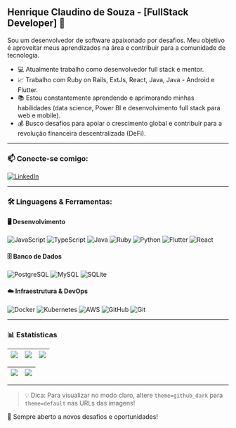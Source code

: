 ## Henrique Claudino de Souza - [FullStack Developer] 👋

Sou um desenvolvedor de software apaixonado por desafios. Meu objetivo é aproveitar meus aprendizados na área e contribuir para a comunidade de tecnologia.

- 💻 Atualmente trabalho como desenvolvedor full stack e mentor.
- 📈 Trabalho com Ruby on Rails, ExtJs, React, Java, Java - Android e Flutter.
- 📚 Estou constantemente aprendendo e aprimorando minhas habilidades (data science, Power BI e desenvolvimento full stack para web e mobile).
- 💰 Busco desafios para apoiar o crescimento global e contribuir para a revolução financeira descentralizada (DeFi).

---

### 📫 Conecte-se comigo:

[![LinkedIn](https://img.shields.io/badge/LinkedIn-%230077B5.svg?style=for-the-badge&logo=linkedin&logoColor=white)](https://www.linkedin.com/in/henrique-claudino-de-souza-65a6a287)

---

### 🛠️ Linguagens & Ferramentas:

#### 🖥️ Desenvolvimento
![JavaScript](https://img.shields.io/badge/JavaScript-%23F7DF1E.svg?style=for-the-badge&logo=javascript&logoColor=black)
![TypeScript](https://img.shields.io/badge/TypeScript-%23007ACC.svg?style=for-the-badge&logo=typescript&logoColor=white)
![Java](https://img.shields.io/badge/Java-%23ED8B00.svg?style=for-the-badge&logo=openjdk&logoColor=white)
![Ruby](https://img.shields.io/badge/Ruby-%23CC342D.svg?style=for-the-badge&logo=ruby&logoColor=white)
![Python](https://img.shields.io/badge/Python-%233776AB.svg?style=for-the-badge&logo=python&logoColor=white)
![Flutter](https://img.shields.io/badge/Flutter-%2302569B.svg?style=for-the-badge&logo=flutter&logoColor=white)
![React](https://img.shields.io/badge/React-%2361DAFB.svg?style=for-the-badge&logo=react&logoColor=black)

#### 🗄️ Banco de Dados
![PostgreSQL](https://img.shields.io/badge/PostgreSQL-%23336791.svg?style=for-the-badge&logo=postgresql&logoColor=white)
![MySQL](https://img.shields.io/badge/MySQL-%234479A1.svg?style=for-the-badge&logo=mysql&logoColor=white)
![SQLite](https://img.shields.io/badge/SQLite-%23003B57.svg?style=for-the-badge&logo=sqlite&logoColor=white)

#### ☁️ Infraestrutura & DevOps
![Docker](https://img.shields.io/badge/Docker-%232496ED.svg?style=for-the-badge&logo=docker&logoColor=white)
![Kubernetes](https://img.shields.io/badge/Kubernetes-%23326CE5.svg?style=for-the-badge&logo=kubernetes&logoColor=white)
![AWS](https://img.shields.io/badge/AWS-%23232F3E.svg?style=for-the-badge&logo=amazonaws&logoColor=white)
![GitHub](https://img.shields.io/badge/GitHub-%23181717.svg?style=for-the-badge&logo=github&logoColor=white)
![Git](https://img.shields.io/badge/Git-%23F05032.svg?style=for-the-badge&logo=git&logoColor=white)

---

### 📊 Estatísticas

| ![](http://github-profile-summary-cards.vercel.app/api/cards/stats?username=tecnosouza&theme=github_dark) | ![](http://github-profile-summary-cards.vercel.app/api/cards/repos-per-language?username=tecnosouza&hide=Html&theme=github_dark) | ![](http://github-profile-summary-cards.vercel.app/api/cards/most-commit-language?username=tecnosouza&theme=github_dark) |
| :-: | :-: | :-: |

| ![](http://github-profile-summary-cards.vercel.app/api/cards/profile-details?username=tecnosouza&theme=github_dark) | ![](https://github-readme-streak-stats.herokuapp.com/?user=tecnosouza&hide_border=true&date_format=M%20j%5B%2C%20Y%5D&background=2D3742&stroke=2D3742&ring=6bbbca&fire=6bbbca&currStreakNum=fff&sideNums=6bbbca&currStreakLabel=6bbbca&sideLabels=fff&dates=fff) |
| :-: | :-: |

---

> 💡 Dica: Para visualizar no modo claro, altere `theme=github_dark` para `theme=default` nas URLs das imagens!

🚀 Sempre aberto a novos desafios e oportunidades!


<!--
**Tecnosouza/Tecnosouza** is a ✨ _special_ ✨ repository because its `README.md` (this file) appears on your GitHub profile.

Here are some ideas to get you started:

- 🔭 I’m currently working on ...
- 🌱 I’m currently learning ...
- 👯 I’m looking to collaborate on ...
- 🤔 I’m looking for help with ...
- 💬 Ask me about ...
- 📫 How to reach me: ...
- 😄 Pronouns: ...
- ⚡ Fun fact: ...
-->
